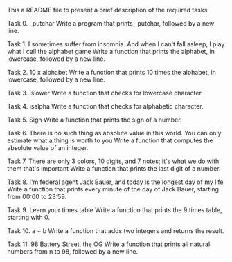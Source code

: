 
This a README file to present a brief description of the required tasks

Task 0. _putchar
	Write a program that prints _putchar, followed by a new line.

Task 1. I sometimes suffer from insomnia. And when I can't fall asleep, I play what I call the alphabet game
	Write a function that prints the alphabet, in lowercase, followed by a new line.

Task 2. 10 x alphabet
	Write a function that prints 10 times the alphabet, in lowercase, followed by a new line.

Task 3. islower
	Write a function that checks for lowercase character.

Task 4. isalpha
	Write a function that checks for alphabetic character.

Task 5. Sign
	Write a function that prints the sign of a number.

Task 6. There is no such thing as absolute value in this world. You can only estimate what a thing is worth to you
	Write a function that computes the absolute value of an integer.

Task 7. There are only 3 colors, 10 digits, and 7 notes; it's what we do with them that's important
	Write a function that prints the last digit of a number.

Task 8. I'm federal agent Jack Bauer, and today is the longest day of my life
	Write a function that prints every minute of the day of Jack Bauer, starting from 00:00 to 23:59.

Task 9. Learn your times table
	Write a function that prints the 9 times table, starting with 0.

Task 10. a + b
	Write a function that adds two integers and returns the result.

Task 11. 98 Battery Street, the OG
	Write a function that prints all natural numbers from n to 98, followed by a new line.

